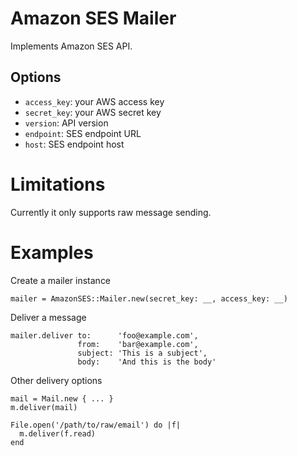 # Amazon SES Mailer
Implements Amazon SES API.

## Options
- `access_key`: your AWS access key
- `secret_key`: your AWS secret key
- `version`: API version
- `endpoint`: SES endpoint URL
- `host`: SES endpoint host

# Limitations
Currently it only supports raw message sending.

# Examples

Create a mailer instance

	mailer = AmazonSES::Mailer.new(secret_key: __, access_key: __)
    
Deliver a message

	mailer.deliver to:      'foo@example.com',
				   from:    'bar@example.com',
				   subject: 'This is a subject',
				   body:    'And this is the body'

Other delivery options
    
	mail = Mail.new { ... }
    m.deliver(mail)
    
	File.open('/path/to/raw/email') do |f|
      m.deliver(f.read)	
	end